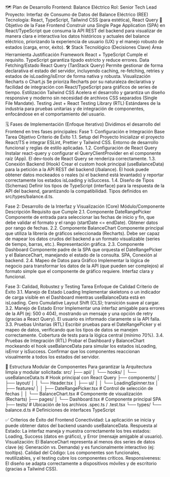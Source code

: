 🗺️ Plan de Desarrollo Frontend: Balance Eléctrico
Rol: Senior Tech Lead
Proyecto: Interfaz de Consumo de Datos del Balance Eléctrico (REE)
Tecnología: React, TypeScript, Tailwind CSS (para estética), React Query
🎯 Objetivo de la Fase Frontend
Construir una Single Page Application (SPA) en React/TypeScript que consuma la API REST del backend para visualizar de manera clara e interactiva los datos históricos y actuales del balance eléctrico, priorizando la experiencia de usuario (UX) y el manejo robusto de estados (carga, error, éxito).
🛠️ Stack Tecnológico (Decisiones Clave)
Área
Herramienta
Justificación
Framework
React + TypeScript
Cumple el requisito. TypeScript garantiza tipado estricto y reduce errores.
Data Fetching/Estado
React Query (TanStack Query)
Permite gestionar de forma declarativa el estado del servidor, incluyendo caching, re-fetching, retries y estados de isLoading/isError de forma nativa y robusta.
Visualización
Recharts o Chart.js
Se prioriza Recharts por su naturaleza declarativa y facilidad de integración con React/TypeScript para gráficos de series de tiempo.
Estilización
Tailwind CSS
Acelera el desarrollo y garantiza un diseño responsive y moderno sin necesidad de archivos CSS separados (Single File Mandate).
Testing
Jest + React Testing Library (RTL)
Estándares de la industria para pruebas unitarias y de integración de componentes, enfocándose en el comportamiento del usuario.

🗓️ Fases de Implementación (Enfoque Iterativo)
Dividimos el desarrollo del Frontend en tres fases principales:
Fase 1: Configuración e Integración Base
Tarea
Objetivo
Criterio de Éxito
1.1. Setup del Proyecto
Inicializar el proyecto React/TS e integrar ESLint, Prettier y Tailwind CSS.
Entorno de desarrollo funcional y reglas de estilo aplicadas.
1.2. Configuración de React Query
Instalar react-query y configurar el QueryClientProvider en el componente raíz (App).
El dev-tools de React Query se renderiza correctamente.
1.3. Conexión Backend (Hook)
Crear el custom hook principal (useBalanceData) para la petición a la API REST del backend (/balance).
El hook puede obtener datos mockeados o reales (si el backend está levantado) y reportar correctamente los estados isLoading y isSuccess.
1.4. Diseño de Tipos (Schemas)
Definir los tipos de TypeScript (interface) para la respuesta de la API del backend, garantizando la compatibilidad.
Tipos definidos en src/types/balance.d.ts.

Fase 2: Desarrollo de la Interfaz y Visualización (Core)
Módulo/Componente
Descripción
Requisito que Cumple
2.1. Componente DateRangePicker
Componente de entrada para seleccionar las fechas de inicio y fin, que debe validar el formato y el rango (startDate <= endDate).
Obtener datos por rango de fechas.
2.2. Componente BalanceChart
Componente principal que utiliza la librería de gráficos seleccionada (Recharts). Debe ser capaz de mapear los datos crudos del backend a un formato visualizable (series de tiempo, barras, etc.).
Representación gráfica.
2.3. Componente Dashboard
Componente padre de la SPA que orquesta el DateRangePicker y el BalanceChart, manejando el estado de la consulta.
SPA, Conexión al backend.
2.4. Mapeo de Datos para Gráfico
Implementar la lógica de negocio para transformar los datos de la API (que pueden ser complejos) al formato simple que el componente de gráfico requiere.
Interfaz clara y funcional.

Fase 3: Calidad, Robustez y Testing
Tarea
Enfoque de Calidad
Criterio de Éxito
3.1. Manejo de Estado Loading
Implementar skeletons o un indicador de carga visible en el Dashboard mientras useBalanceData está en isLoading.
Cero Cumulative Layout Shift (CLS); transición suave al cargar.
3.2. Manejo de Estado Error
Implementar una interfaz amigable para errores de la API (ej: 500 o 404), mostrando un mensaje y una opción de retry (gracias a React Query).
El usuario es informado claramente si la API falla.
3.3. Pruebas Unitarias (RTL)
Escribir pruebas para el DateRangePicker y el mapeo de datos, verificando que los tipos de datos se manejen correctamente.
Cobertura de tests para la lógica central (mínimo 70%).
3.4. Pruebas de Integración (RTL)
Probar el Dashboard y BalanceChart mockeando el hook useBalanceData para simular los estados isLoading, isError y isSuccess.
Confirmar que los componentes reaccionan visualmente a todos los estados del servidor.

🧩 Estructura Modular de Componentes
Para garantizar la Arquitectura limpia y modular solicitada:
src/
├── api/
│ └── hooks/
│ └── useBalanceData.ts # Hook principal con React Query
├── components/
│ ├── layout/
│ │ └── Header.tsx
│ ├── ui/
│ │ └── LoadingSpinner.tsx
│ ├── features/
│ │ ├── DateRangePicker.tsx # Control de selección de fechas
│ │ └── BalanceChart.tsx # Componente de visualización (Recharts)
├── pages/
│ └── Dashboard.tsx # Componente principal SPA
├── tests/ # Ubicación de los archivos .spec.ts / .test.tsx
└── types/
└── balance.d.ts # Definiciones de interfaces TypeScript

✅ Criterios de Éxito del Frontend
Conectividad: La aplicación se inicia y puede obtener datos del backend usando useBalanceData.
Respuesta al Estado: La interfaz maneja y muestra correctamente los tres estados: Loading, Success (datos en gráfico), y Error (mensaje amigable al usuario).
Visualización: El BalanceChart representa al menos dos series de datos clave (ej: Generación vs. Demanda) y es funcionalmente interactivo (ej: tooltips).
Calidad del Código: Los componentes son funcionales, reutilizables, y el testing cubre los componentes críticos.
Responsiveness: El diseño se adapta correctamente a dispositivos móviles y de escritorio (gracias a Tailwind CSS).
